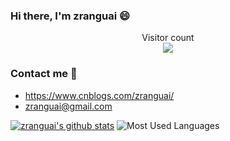### Hi there, I'm zranguai 😄

<!--
<img src="dino.gif" alt="Hello world">
-->

<p align="center"> 
  Visitor count<br>
  <img src="https://profile-counter.glitch.me/zranguai/count.svg" />
</p>

<!--
**zranguai/zranguai** is a ✨ _special_ ✨ repository because its `README.md` (this file) appears on your GitHub profile.
Here are some ideas to get you started:

- 🔭 I’m currently working on ...
- 🌱 I’m currently learning ...
- 👯 I’m looking to collaborate on ...
- 🤔 I’m looking for help with ...
- 💬 Ask me about ...
- 📫 How to reach me: ...
- 😄 Pronouns: ...
- ⚡ Fun fact: ...
-->
### Contact me 💬
+ <https://www.cnblogs.com/zranguai/>
+ <zranguai@gmail.com>

[![zranguai's github stats](https://github-readme-stats.vercel.app/api?username=zranguai)](https://github.com/zranguai/github-readme-stats)
![Most Used Languages](https://github-readme-stats.vercel.app/api/top-langs/?username=zranguai&theme=light&layout=compact)
